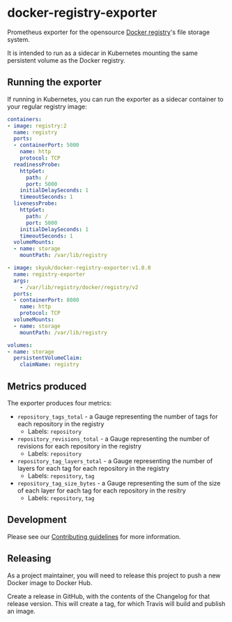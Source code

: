 # docker-registry-exporter

Prometheus exporter for the opensource [Docker registry](https://github.com/docker/distribution)'s file storage system.

It is intended to run as a sidecar in Kubernetes mounting the same persistent volume as the Docker registry.

## Running the exporter

If running in Kubernetes, you can run the exporter as a sidecar container to your regular registry image:

```yaml
containers:
- image: registry:2
  name: registry
  ports:
  - containerPort: 5000
    name: http
    protocol: TCP
  readinessProbe:
    httpGet:
      path: /
      port: 5000
    initialDelaySeconds: 1
    timeoutSeconds: 1
  livenessProbe:
    httpGet:
      path: /
      port: 5000
    initialDelaySeconds: 1
    timeoutSeconds: 1
  volumeMounts:
  - name: storage
    mountPath: /var/lib/registry

- image: skyuk/docker-registry-exporter:v1.0.0
  name: registry-exporter
  args:
    - /var/lib/registry/docker/registry/v2
  ports:
  - containerPort: 8080
    name: http
    protocol: TCP
  volumeMounts:
  - name: storage
    mountPath: /var/lib/registry

volumes:
- name: storage
  persistentVolumeClaim:
    claimName: registry
```

## Metrics produced

The exporter produces four metrics:

 * `repository_tags_total` - a Gauge representing the number of tags for each repository in the registry
   * Labels: `repository`
 * `repository_revisions_total` - a Gauge representing the number of revisions for each repository in the registry
   * Labels: `repository`
 * `repository_tag_layers_total` - a Gauge representing the number of layers for each tag for each repository in the registry
   * Labels: `repository`, `tag`
 * `repository_tag_size_bytes` - a Gauge representing the sum of the size of each layer for each tag for each repository in the resitry
   * Labels: `repository`, `tag`

## Development

Please see our [Contributing guidelines](/CONTRIBUTING.md) for more information.

## Releasing

As a project maintainer, you will need to release this project to push a new Docker image to Docker Hub.

Create a release in GitHub, with the contents of the Changelog for that release version.  This will create a tag, for
which Travis will build and publish an image.

